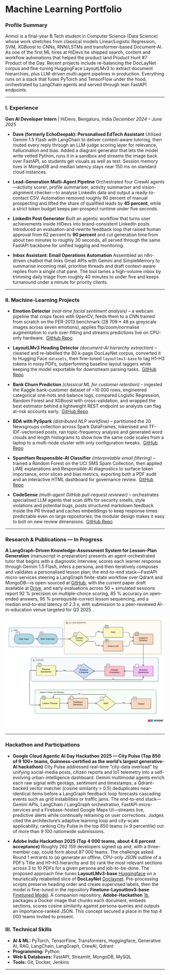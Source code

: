 # Machine Learning Portfolio

### **Profile Summary**
Anmol is a final-year B.Tech student in Computer Science (Data Science) whose work stretches from classical models Linear/Logistic Regression, SVM, XGBoost to CNNs, RNN/LSTMs and transformer-based Document-AI. As one of the first ML hires at HiDevs he shipped search, content and workflow automations that helped the product land Product Hunt #7 Product of the Day. Recent projects include re-balancing the DocLayNet corpus and fine-tuning HuggingFace LayoutLMv3 to extract document hierarchies, plus LLM-driven multi-agent pipelines in production. Everything runs on a stack that fuses PyTorch and TensorFlow under the hood, orchestrated by LangChain agents and served through lean FastAPI endpoints. 

-----


### **I. Experience**

**Gen AI Developer Intern** | HiDevs, Bengaluru, India
*December 2024 – June 2025*

* **Dave (formerly EchoDeepak): Personalised EdTech Assistant**
  Utilised Gemini 1.5 Flash with LangChain to deliver context-aware tutoring, then routed every reply through an LLM-judge scoring layer for relevance, hallucination and bias. Added a diagram generator that lets the model write vetted Python, runs it in a sandbox and streams the image back over FastAPI, so students get visuals as well as text. Session memory lives in MongoDB and median latency stays near 150 ms on standard cloud instances.

* **Lead-Generation Multi-Agent Pipeline**
  Orchestrated four CrewAI agents—activity scorer, profile summariser, activity summariser and vision-alignment checker—to analyse LinkedIn data and output a ready-to-contact CSV. Automation removed roughly 80 percent of manual prospecting and lifted the share of qualified leads by **45 percent**, while a strict token budget keeps per-prospect runtime under five seconds.

* **LinkedIn Post Generator**
  Built an agentic workflow that turns user achievements inside HiDevs into brand-consistent LinkedIn posts. Introduced an evaluation-and-rewrite feedback loop that raised human approval from 62 percent to **90 percent** and cut generation time from about two minutes to roughly 30 seconds, all served through the same FastAPI backbone for unified logging and monitoring.

* **Inbox Assistant: Email Operations Automation**
  Assembled an n8n-driven chatbot that links Gmail APIs with Gemini and SimpleMemory to summarise incoming mail, prioritise threads and draft context-aware replies from a single chat pane. The tool tames a high-volume inbox by trimming daily triage from roughly 40 minutes to under five and keeps turnaround under a minute for priority clients.

-----

### **II. Machine-Learning Projects**

* **Emotion Detector** *(real-time facial sentiment analysis)* – a webcam pipeline that crops faces with OpenCV, feeds them to a CNN trained from scratch on the FER-2013 benchmark (28 709 × 48 px greyscale images across seven emotions), applies flip/zoom/normalise augmentation to curb over-fitting and streams predictions live on CPU-only hardware. [GitHub Repo](https://github.com/Med-Time/Emotion-Detector)

* **LayoutLMv3 Heading Detector** *(document-AI hierarchy extraction)* – cleaned and re-labelled the 80 k-page DocLayNet corpus, converted it to Hugging Face `datasets`, then fine-tuned `layoutlmv3-base` to tag H1–H3 tokens in noisy PDFs, outperforming baseline layout taggers while keeping the model exportable for downstream parsing tasks. [GitHub Repo](https://github.com/anmol52490/Finetune-Layoutlmv3-base)

* **Bank Churn Prediction** *(classical ML for customer retention)* – ingested the Kaggle bank-customer dataset of \~10 000 rows, engineered categorical one-hots and balance logs, compared Logistic Regression, Random Forest and XGBoost with cross-validation, and wrapped the best estimator behind a lightweight REST endpoint so analysts can flag at-risk accounts early. [GitHub Repo](https://github.com/anmol52490/Bank_Churn_Prediction)

* **BDA with PySpark** *(distributed NLP workflow)* – partitioned the 20 Newsgroups collection across Spark DataFrames, tokenised and TF-IDF-vectorised posts, ran topic-frequency analysis and generated word clouds and length histograms to show how the same code scales from a laptop to a multi-node cluster with only configuration tweaks. [GitHub Repo](https://github.com/Med-Time/BDA-with-PySpark)

* **SpamHam Responsible-AI Classifier** *(interpretable email filtering)* – trained a Random Forest on the UCI SMS Spam Collection, then applied LIME explanations and Responsible-AI diagnostics to surface token importance, error slices and bias metrics, exporting both a PDF audit and an interactive HTML dashboard for governance review. [GitHub Repo](https://github.com/Med-Time/SpamHam-Classifier-ResponsibleAI)

* **CodeSense** *(multi-agent GitHub pull-request reviewer)* – orchestrates specialised LLM agents that scan diffs for security smells, style violations and potential bugs, posts structured markdown feedback inside the PR thread and caches embeddings to keep response times predictable even on large repositories; the modular design makes it easy to bolt on new review dimensions. [GitHub Repo](https://github.com/Med-Time/CodeSense)


-----


### Research & Publications — In Progress
**A LangGraph-Driven Knowledge-Assessment System for Lesson-Plan Generation** (manuscript in preparation) presents an agent-orchestrated tutor that begins with a diagnostic interview, scores each learner response through Gemini 1.5 Flash, infers a persona, and then iteratively composes and validates a personalised lesson plan; the end-to-end stack—FastAPI micro-services steering a LangGraph finite-state workflow over Qdrant and MongoDB—is open-sourced at [GitHub](https://github.com/Med-Time/Viveka), with the current paper draft available at [Drive](https://drive.google.com/drive/folders/1pn8arEtyn8ZvX-vbeM5i7VhQlePiAb_K?usp=sharing), and early evaluations across 50 + simulated sessions report 92 % precision on multiple-choice scoring, 85 % accuracy on open-ended answers, 95 % prerequisite-correct lesson sequencing, and a median end-to-end latency of 2.3 s, with submission to a peer-reviewed AI-in-education venue targeted for Q3 2025 .

![Architecture](Architecture.png)


-----


### Hackathon and Participations
* **Google Cloud Agentic AI Day Hackathon 2025 — City Pulse (Top 850 of 9 100+ teams, Guinness-certified as the world’s largest generative-AI hackathon)**
City Pulse addressed real-time “city-data overload” by unifying social-media posts, citizen reports and IoT telemetry into a self-evolving urban-intelligence dashboard. Gemini multimodal agents enrich each raw signal with geotags, sentiment and timestamps; a Qdrant-backed vector matcher (cosine similarity > 0.5) deduplicates near-identical items before a LangGraph feedback loop forecasts cascading events such as grid instabilities or traffic jams. The end-to-end stack—Gemini APIs, LangChain / LangGraph orchestration, FastAPI micro-services and a Firebase-hosted Google Maps UI—streams live, predictive alerts while continually retraining on user corrections. Judges cited the architecture’s adaptive learning loop and city-scale applicability, ranking City Pulse in the top 850 teams (≈ 9 percentile) out of more than 9 100 nationwide submissions.


* **Adobe India Hackathon 2025  (Top 4 000 teams, about 4.6 percent acceptance)**
Roughly 262 159 developers signed up and, with a three-member cap, could form about 87 000 teams. The challenge asked Round 1 entrants to (a) generate an offline, CPU-only JSON outline of a PDF’s Title and H1–H3 hierarchy and (b) rank the most relevant sections across 3 to 10 PDFs for a given persona and job-to-be-done.
The proposed approach fine-tunes **LayoutLMv3-base** [Huggingface](https://huggingface.co/microsoft/layoutlmv3-base) on a heuristically relabelled slice of **DocLayNet** [Doclaynet](https://huggingface.co/datasets/pierreguillou/DocLayNet-base). Pre-processing scripts preserve heading order and create supervised labels, then the model is fine-tuned in the repository **Finetune-Layoutlmv3-base** [Finetuned Model](https://github.com/anmol52490/Finetune-Layoutlmv3-base). A companion repository, **Adobe-Hackathon** [1b](https://github.com/aaryanrn/Adobe-Hackathon), packages a Docker image that chunks each document, embeds sections, scores cosine similarity against persona queries and outputs an importance-ranked JSON. This concept secured a place in the top 4 000 teams invited to present.


### **III. Technical Skills**

  * **AI & ML:** PyTorch, TensorFlow, Transformers, Huggingface, Generative AI, RAG, LangChain, LangGraph,  CrewAI, Qdrant
  * **Programming:** Python
  * **Web & Databases:** FastAPI, Streamlit, MongoDB, MySQL
  * **Tools:** Git, Docker, Jenkins

-----
